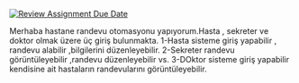 [![Review Assignment Due Date](https://classroom.github.com/assets/deadline-readme-button-8d59dc4de5201274e310e4c54b9627a8934c3b88527886e3b421487c677d23eb.svg)](https://classroom.github.com/a/uelKf0-p)

Merhaba hastane randevu otomasyonu yapıyorum.Hasta , sekreter ve doktor olmak üzere üç giriş bulunmakta.
1-Hasta sisteme giriş yapabilir , randevu alabilir ,bilgilerini düzenleyebilir.
2-Sekreter randevu görüntüleyebilir ,randevu düzenleyebilir vs.
3-DOktor sisteme giriş yapabilir kendisine ait hastaların randevularını görüntüleyebilir.
